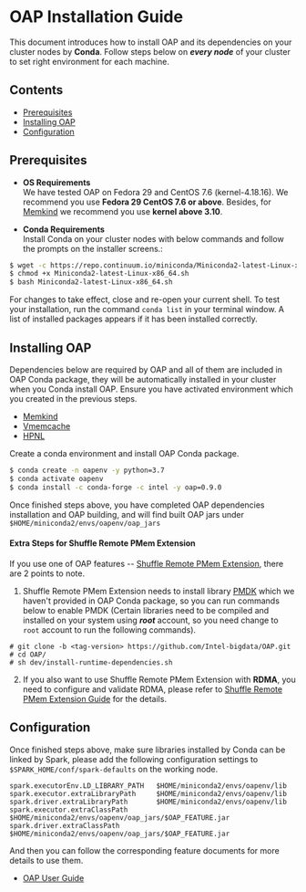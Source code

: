 # OAP Installation Guide
This document introduces how to install OAP and its dependencies on your cluster nodes by **Conda**. 
Follow steps below on ***every node*** of your cluster to set right environment for each machine.

## Contents
  - [Prerequisites](#prerequisites)
  - [Installing OAP](#installing-oap)
  - [Configuration](#configuration)

## Prerequisites 

- **OS Requirements**  
We have tested OAP on Fedora 29 and CentOS 7.6 (kernel-4.18.16). We recommend you use **Fedora 29 CentOS 7.6 or above**. Besides, for [Memkind](https://github.com/memkind/memkind/tree/v1.10.1-rc2) we recommend you use **kernel above 3.10**.

- **Conda Requirements**   
Install Conda on your cluster nodes with below commands and follow the prompts on the installer screens.:
```bash
$ wget -c https://repo.continuum.io/miniconda/Miniconda2-latest-Linux-x86_64.sh
$ chmod +x Miniconda2-latest-Linux-x86_64.sh 
$ bash Miniconda2-latest-Linux-x86_64.sh 
```
For changes to take effect, close and re-open your current shell. To test your installation,  run the command `conda list` in your terminal window. A list of installed packages appears if it has been installed correctly.

## Installing OAP

Dependencies below are required by OAP and all of them are included in OAP Conda package, they will be automatically installed in your cluster when you Conda install OAP. Ensure you have activated environment which you created in the previous steps.

- [Memkind](https://anaconda.org/intel/memkind)
- [Vmemcache](https://anaconda.org/intel/vmemcache)
- [HPNL](https://anaconda.org/intel/hpnl)

Create a conda environment and install OAP Conda package.
```bash
$ conda create -n oapenv -y python=3.7
$ conda activate oapenv
$ conda install -c conda-forge -c intel -y oap=0.9.0
```
Once finished steps above, you have completed OAP dependencies installation and OAP building, and will find built OAP jars under `$HOME/miniconda2/envs/oapenv/oap_jars`

#### Extra Steps for Shuffle Remote PMem Extension

If you use one of OAP features -- [Shuffle Remote PMem Extension](../oap-shuffle/RPMem-shuffle/README.md), there are 2 points to note.
 
1. Shuffle Remote PMem Extension needs to install library [PMDK](https://github.com/pmem/pmdk) which we haven't provided in OAP Conda package, so you can run commands below to enable PMDK (Certain libraries need to be compiled and installed on your system using ***root*** account, so you need change to `root` account to run the following commands).

```
# git clone -b <tag-version> https://github.com/Intel-bigdata/OAP.git
# cd OAP/
# sh dev/install-runtime-dependencies.sh 
```
2. If you also want to use Shuffle Remote PMem Extension with **RDMA**, you need to configure and validate RDMA, please refer to [Shuffle Remote PMem Extension Guide](../oap-shuffle/RPMem-shuffle/README.md#4-configure-and-validate-rdma) for the details.


##  Configuration
Once finished steps above, make sure libraries installed by Conda can be linked by Spark, please add the following configuration settings to `$SPARK_HOME/conf/spark-defaults` on the working node.

```
spark.executorEnv.LD_LIBRARY_PATH   $HOME/miniconda2/envs/oapenv/lib
spark.executor.extraLibraryPath     $HOME/miniconda2/envs/oapenv/lib
spark.driver.extraLibraryPath       $HOME/miniconda2/envs/oapenv/lib
spark.executor.extraClassPath       $HOME/miniconda2/envs/oapenv/oap_jars/$OAP_FEATURE.jar
spark.driver.extraClassPath         $HOME/miniconda2/envs/oapenv/oap_jars/$OAP_FEATURE.jar
```

And then you can follow the corresponding feature documents for more details to use them.

* [OAP User Guide](../README.md#user-guide)




